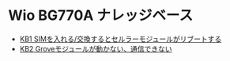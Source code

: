 # Wio BG770A ナレッジベース

* [KB1 SIMを入れる/交換するとセルラーモジュールがリブートする](kb/kb1.md)
* [KB2 Groveモジュールが動かない、通信できない](kb/kb2.md)
